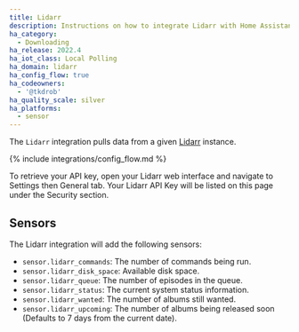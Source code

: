 ```yaml
---
title: Lidarr
description: Instructions on how to integrate Lidarr with Home Assistant
ha_category:
  - Downloading
ha_release: 2022.4
ha_iot_class: Local Polling
ha_domain: lidarr
ha_config_flow: true
ha_codeowners:
  - '@tkdrob'
ha_quality_scale: silver
ha_platforms:
  - sensor
---
```


The `Lidarr` integration pulls data from a given [Lidarr](https://lidarr.audio/) instance.

{% include integrations/config_flow.md %}

To retrieve your API key, open your Lidarr web interface and navigate to Settings then General tab. Your Lidarr API Key will be listed on this page under the Security section.

## Sensors

The Lidarr integration will add the following sensors:

- `sensor.lidarr_commands`: The number of commands being run.
- `sensor.lidarr_disk_space`: Available disk space.
- `sensor.lidarr_queue`: The number of episodes in the queue.
- `sensor.lidarr_status`: The current system status information.
- `sensor.lidarr_wanted`: The number of albums still wanted.
- `sensor.lidarr_upcoming`: The number of albums being released soon (Defaults to 7 days from the current date).

